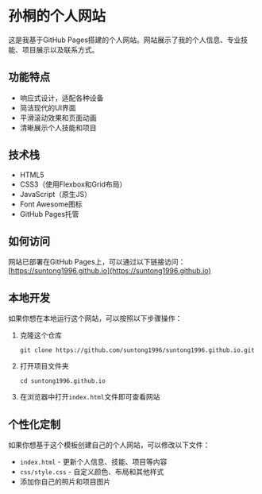 # 孙桐的个人网站

这是我基于GitHub Pages搭建的个人网站。网站展示了我的个人信息、专业技能、项目展示以及联系方式。

## 功能特点

- 响应式设计，适配各种设备
- 简洁现代的UI界面
- 平滑滚动效果和页面动画
- 清晰展示个人技能和项目

## 技术栈

- HTML5
- CSS3（使用Flexbox和Grid布局）
- JavaScript（原生JS）
- Font Awesome图标
- GitHub Pages托管

## 如何访问

网站已部署在GitHub Pages上，可以通过以下链接访问：
[https://suntong1996.github.io](https://suntong1996.github.io)

## 本地开发

如果你想在本地运行这个网站，可以按照以下步骤操作：

1. 克隆这个仓库
   ```
   git clone https://github.com/suntong1996/suntong1996.github.io.git
   ```

2. 打开项目文件夹
   ```
   cd suntong1996.github.io
   ```

3. 在浏览器中打开`index.html`文件即可查看网站

## 个性化定制

如果你想基于这个模板创建自己的个人网站，可以修改以下文件：

- `index.html` - 更新个人信息、技能、项目等内容
- `css/style.css` - 自定义颜色、布局和其他样式
- 添加你自己的照片和项目图片
